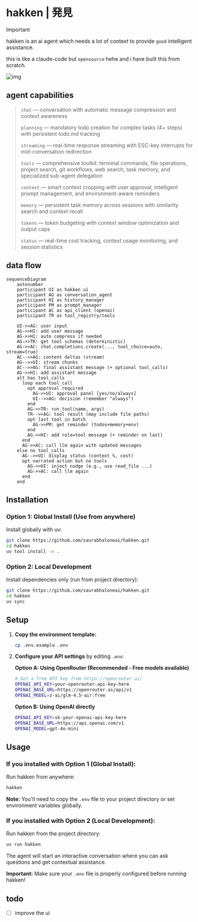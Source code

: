 # hakken | 発見
> [!IMPORTANT]
> hakken is an ai agent which needs a lot of context to provide `good` intelligent assistance.
> 
> this is like a claude-code but `opensource` hehe and i have built this from scratch. 

![img](assets/images/interface.png)

## agent capabilities

> `chat` — conversation with automatic message compression and context awareness
>
> `planning` — mandatory todo creation for complex tasks (4+ steps) with persistent todo.md tracking
> 
> `streaming` — real-time response streaming with ESC-key interrupts for mid-conversation redirection
>
> `tools` — comprehensive toolkit: terminal commands, file operations, project search, git workflows, web search, task memory, and specialized sub-agent delegation
>
> `context` — smart context cropping with user approval, intelligent prompt management, and environment-aware reminders
>
> `memory` — persistent task memory across sessions with similarity search and context recall
>
> `tokens` — token budgeting with context window optimization and output caps
>
> `status` — real-time cost tracking, context usage monitoring, and session statistics


## data flow 

```mermaid
sequenceDiagram
    autonumber
    participant UI as hakken ui
    participant AG as conversation_agent
    participant HI as history_manager
    participant PM as prompt_manager
    participant AC as api_client (openai)
    participant TR as tool_registry/tools

    UI->>AG: user input
    AG->>HI: add user message
    AG->>HI: auto compress if needed
    AG->>TR: get tool schemas (deterministic)
    AG->>AC: chat.completions.create(..., tool_choice=auto, stream=true)
    AC-->>AG: content deltas (stream)
    AG-->>UI: stream chunks
    AC-->>AG: final assistant message (+ optional tool_calls)
    AG->>HI: add assistant message
    alt has tool_calls
      loop each tool_call
        opt approval required
          AG->>UI: approval panel [yes/no/always]
          UI-->>AG: decision (remember "always")
        end
        AG->>TR: run_tool(name, args)
        TR-->>AG: tool result (may include file paths)
        opt last tool in batch
          AG->>PM: get reminder (todos+memory+env)
        end
        AG->>HI: add role=tool message (+ reminder on last)
      end
      AG->>AC: call llm again with updated messages
    else no tool_calls
      AG-->>UI: display status (context %, cost)
      opt narrated action but no tools
        AG->>HI: inject nudge (e.g., use read_file ...)
        AG->>AC: call llm again
      end
    end
```


## Installation

### Option 1: Global Install (Use from anywhere)
Install globally with uv:

```bash
git clone https://github.com/saurabhaloneai/hakken.git
cd hakken
uv tool install -e .
```

### Option 2: Local Development
Install dependencies only (run from project directory):

```bash
git clone https://github.com/saurabhaloneai/hakken.git
cd hakken
uv sync
```

## Setup

1. **Copy the environment template:**
   ```bash
   cp .env.example .env
   ```

2. **Configure your API settings** by editing `.env`:

   **Option A: Using OpenRouter (Recommended - Free models available)**
   ```bash
   # Get a free API key from https://openrouter.ai/
   OPENAI_API_KEY=your-openrouter-api-key-here
   OPENAI_BASE_URL=https://openrouter.ai/api/v1
   OPENAI_MODEL=z-ai/glm-4.5-air:free
   ```

   **Option B: Using OpenAI directly**
   ```bash
   OPENAI_API_KEY=sk-your-openai-api-key-here
   OPENAI_BASE_URL=https://api.openai.com/v1
   OPENAI_MODEL=gpt-4o-mini
   ```

## Usage

### If you installed with Option 1 (Global Install):
Run hakken from anywhere:

```bash
hakken
```

**Note:** You'll need to copy the `.env` file to your project directory or set environment variables globally.

### If you installed with Option 2 (Local Development):
Run hakken from the project directory:

```bash
uv run hakken
```

The agent will start an interactive conversation where you can ask questions and get contextual assistance.

**Important:** Make sure your `.env` file is properly configured before running hakken!



## todo 

- [ ] improve the ui 

